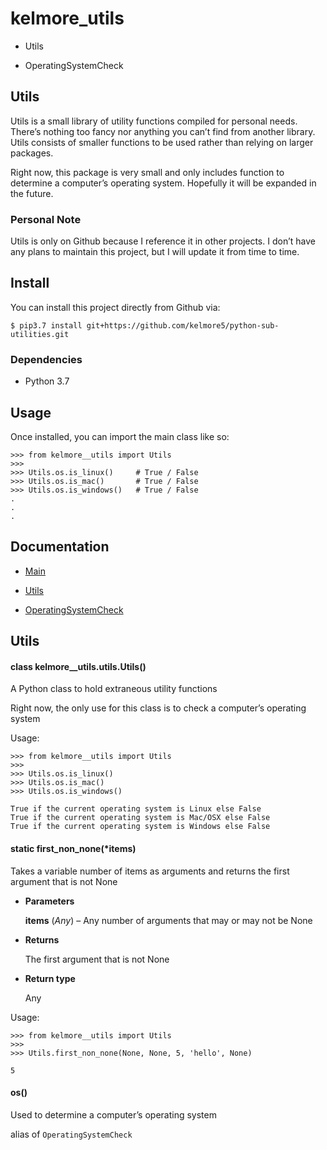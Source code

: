 <!-- kelmore__utils documentation master file, created by
sphinx-quickstart on Sun Sep  1 18:49:11 2019.
You can adapt this file completely to your liking, but it should at least
contain the root `toctree` directive. -->
# kelmore_utils

* Utils

* OperatingSystemCheck


## Utils

Utils is a small library of utility functions compiled for personal needs. There’s
nothing too fancy nor anything you can’t find from another library. Utils consists of
smaller functions to be used rather than relying on larger packages.

Right now, this package is very small and only includes function to determine a computer’s
operating system. Hopefully it will be expanded in the future.

### Personal Note

Utils is only on Github because I reference it in other projects. I don’t have any plans
to maintain this project, but I will update it from time to time.

## Install

You can install this project directly from Github via:

```
$ pip3.7 install git+https://github.com/kelmore5/python-sub-utilities.git
```

### Dependencies

* Python 3.7

## Usage

Once installed, you can import the main class like so:

```
>>> from kelmore__utils import Utils
>>>
>>> Utils.os.is_linux()     # True / False
>>> Utils.os.is_mac()       # True / False
>>> Utils.os.is_windows()   # True / False
.
.
.
```

## Documentation

* [Main](docs/build/markdown/index.md)

* [Utils](docs/build/markdown/pages/utils.md)

* [OperatingSystemCheck](docs/build/markdown/pages/operating_system.md)

<!-- kelmore__utils documentation master file, created by
sphinx-quickstart on Sun Sep  1 18:49:11 2019.
You can adapt this file completely to your liking, but it should at least
contain the root `toctree` directive. -->
## Utils


#### class kelmore__utils.utils.Utils()
A Python class to hold extraneous utility functions

Right now, the only use for this class is to check a computer’s operating system

Usage:

```
>>> from kelmore__utils import Utils
>>>
>>> Utils.os.is_linux()
>>> Utils.os.is_mac()
>>> Utils.os.is_windows()

True if the current operating system is Linux else False
True if the current operating system is Mac/OSX else False
True if the current operating system is Windows else False
```


#### static first_non_none(\*items)
Takes a variable number of items as arguments and returns the first argument that is
not None


* **Parameters**

    **items** (*Any*) – Any number of arguments that may or may not be None



* **Returns**

    The first argument that is not None



* **Return type**

    Any


Usage:

```
>>> from kelmore__utils import Utils
>>>
>>> Utils.first_non_none(None, None, 5, 'hello', None)

5
```


#### os()
Used to determine a computer’s operating system

alias of `OperatingSystemCheck`

